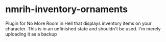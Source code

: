 # nmrih-inventory-ornaments
Plugin for No More Room in Hell that displays inventory items on your character. 
This is in an unfinished state and shouldn't be used. I'm merely uploading it as a backup

